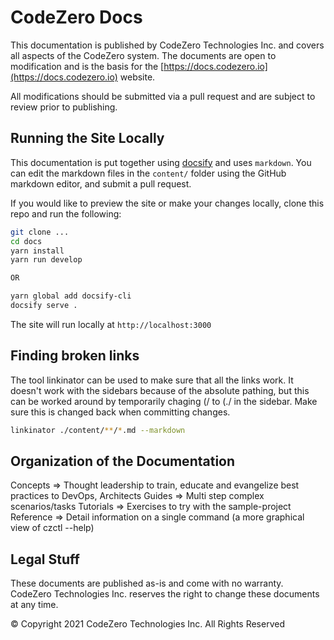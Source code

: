 # CodeZero Docs #

This documentation is published by CodeZero Technologies Inc. and covers all aspects of the CodeZero system. The documents are open to modification and is the basis for the [https://docs.codezero.io](https://docs.codezero.io) website.

All modifications should be submitted via a pull request and are subject to review prior to publishing.

## Running the Site Locally ##

This documentation is put together using [docsify](docsifyjs.com) and uses `markdown`. You can edit the markdown files in the `content/` folder using the GitHub markdown editor, and submit a pull request.

If you would like to preview the site or make your changes locally, clone this repo and run the following:

``` bash
git clone ...
cd docs
yarn install
yarn run develop

OR

yarn global add docsify-cli
docsify serve .
```

The site will run locally at `http://localhost:3000`

## Finding broken links

The tool linkinator can be used to make sure that all the links work. It doesn't work with the sidebars because of the absolute pathing, but this can be worked around by temporarily chaging (/ to (./ in the sidebar. Make sure this is changed back when committing changes.

```bash
linkinator ./content/**/*.md --markdown
```

## Organization of the Documentation ##

Concepts => Thought leadership to train, educate and evangelize best practices to DevOps, Architects
Guides => Multi step complex scenarios/tasks
Tutorials => Exercises to try with the sample-project
Reference => Detail information on a single command (a more graphical view of czctl <command> --help)

## Legal Stuff ##

These documents are published as-is and come with no warranty. CodeZero Technologies Inc. reserves the right to change these documents at any time.

© Copyright 2021 CodeZero Technologies Inc. All Rights Reserved
